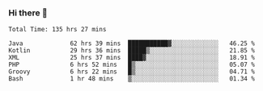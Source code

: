 ### Hi there 👋

<!--START_SECTION:waka-->

```text
Total Time: 135 hrs 27 mins

Java             62 hrs 39 mins  ███████████▓░░░░░░░░░░░░░   46.25 %
Kotlin           29 hrs 36 mins  █████▒░░░░░░░░░░░░░░░░░░░   21.85 %
XML              25 hrs 37 mins  ████▓░░░░░░░░░░░░░░░░░░░░   18.91 %
PHP              6 hrs 52 mins   █▒░░░░░░░░░░░░░░░░░░░░░░░   05.07 %
Groovy           6 hrs 22 mins   █▒░░░░░░░░░░░░░░░░░░░░░░░   04.71 %
Bash             1 hr 48 mins    ▒░░░░░░░░░░░░░░░░░░░░░░░░   01.34 %
```

<!--END_SECTION:waka-->

<!--
**AndroidLion48/AndroidLion48** is a ✨ _special_ ✨ repository because its `README.md` (this file) appears on your GitHub profile.

Here are some ideas to get you started:

- 🔭 I’m currently working on becoming a full time professional software developer for Android Mobile Applications
- 🌱 I’m currently learning Kotlin, Jetpack Compose, and Android Studio.
- 👯 I’m looking to collaborate on Mobile Applications
- 🤔 I’m looking for help with career advancement.
- 💬 Ask me about my journey in entering the Software Development Industry
- 📫 How to reach me: Here
- 😄 Pronouns: Him
- ⚡ Fun fact: Something
-->
